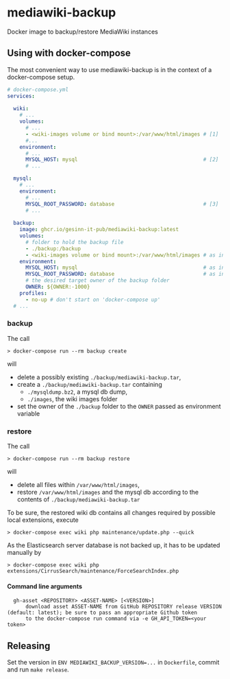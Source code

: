 # mediawiki-backup

Docker image to backup/restore MediaWiki instances

## Using with docker-compose

The most convenient way to use mediawiki-backup is in the context of a docker-compose setup.

```yml
# docker-compose.yml
services: 
  
  wiki:
    # ...
    volumes:
      # ...
      - <wiki-images volume or bind mount>:/var/www/html/images # [1]
      #...
    environment:
      # ...
      MYSQL_HOST: mysql                                         # [2]
      # ...

  mysql:
    # ...
    environment:
      # ...
      MYSQL_ROOT_PASSWORD: database                             # [3]
      # ...
  
  backup:
    image: ghcr.io/gesinn-it-pub/mediawiki-backup:latest
    volumes:
      # folder to hold the backup file
      - ./backup:/backup
      - <wiki-images volume or bind mount>:/var/www/html/images # as in [1]
    environment:
      MYSQL_HOST: mysql                                         # as in [2]
      MYSQL_ROOT_PASSWORD: database                             # as in [3]
      # the desired target owner of the backup folder
      OWNER: ${OWNER:-1000}
    profiles:
      - no-up # don't start on 'docker-compose up'
  # ...
```

### backup

The call
```shell
> docker-compose run --rm backup create
```
will 
* delete a possibly existing `./backup/mediawiki-backup.tar`,
* create a `./backup/mediawiki-backup.tar` containing
  * `./mysqldump.bz2`, a mysql db dump,
  * `./images`, the wiki images folder
* set the owner of the `./backup` folder to the `OWNER` passed as environment variable

### restore

The call
```shell
> docker-compose run --rm backup restore
```
will 
* delete all files within `/var/www/html/images`,
* restore `/var/www/html/images` and the mysql db according to the contents of `./backup/mediawiki-backup.tar`

To be sure, the restored wiki db contains all changes required by possible local extensions, execute 
```shell
> docker-compose exec wiki php maintenance/update.php --quick
```

As the Elasticsearch server database is not backed up, it has to be updated manually by
```shell
> docker-compose exec wiki php extensions/CirrusSearch/maintenance/ForceSearchIndex.php
```

#### Command line arguments
```
  gh-asset <REPOSITORY> <ASSET-NAME> [<VERSION>]
      download asset ASSET-NAME from GitHub REPOSITORY release VERSION (default: latest); be sure to pass an appropriate Github token
      to the docker-compose run command via -e GH_API_TOKEN=<your token>
```


## Releasing

Set the version in `ENV MEDIAWIKI_BACKUP_VERSION=...` in `Dockerfile`, commit and run `make release`.
